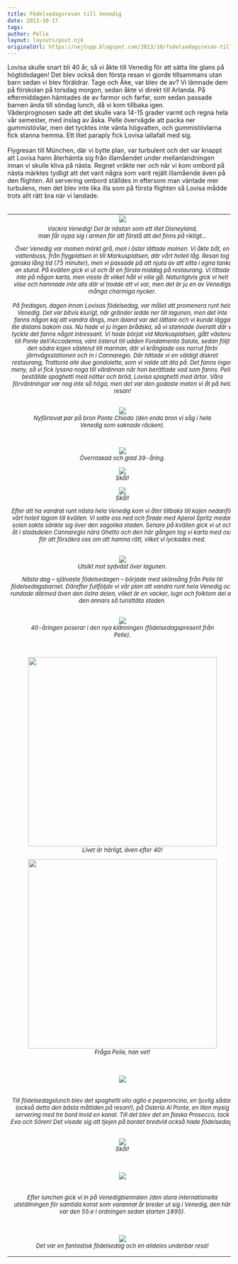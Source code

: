 ```yaml
---
title: Födelsedagsresan till Venedig
date: 2013-10-17
tags: 	
author: Pelle
layout: layouts/post.njk
originalUrl: https://nejtupp.blogspot.com/2013/10/fodelsedagsresan-till-venedig.html
---
```


Lovisa skulle snart bli 40 år, så vi åkte till Venedig för att sätta lite glans på högtidsdagen! Det blev också den första resan vi gjorde tillsammans utan barn sedan vi blev föräldrar. Tage och Åke, var blev de av? Vi lämnade dem på förskolan på torsdag morgon, sedan åkte vi direkt till Arlanda. På eftermiddagen hämtades de av farmor och farfar, som sedan passade barnen ända till söndag lunch, då vi kom tillbaka igen. <br></div>Väderprognosen sade att det skulle vara 14-15 grader varmt och regna hela vår semester, med inslag av åska. Pelle övervägde att packa ner gummistövlar, men det tycktes inte vänta högvatten, och gummistövlarna fick stanna hemma. Ett litet paraply fick Lovisa iallafall med sig.<br><br>Flygresan till München, där vi bytte plan, var turbulent och det var knappt att Lovisa hann återhämta sig från illamåendet under mellanlandningen innan vi skulle kliva på nästa. Regnet vräkte ner och när vi kom ombord på nästa märktes tydligt att det varit några som varit rejält illamående även på den flighten. All servering ombord ställdes in eftersom man väntade mer turbulens, men det blev inte lika illa som på första flighten så Lovisa mådde trots allt rätt bra när vi landade.<br><br><table align="center" cellpadding="0" cellspacing="0" class="tr-caption-container" style="margin-left: auto; margin-right: auto; text-align: center;"><tbody><tr><td><img src="../../../../img/Venedig+med+Lovisa+40+a%CC%8Ar-PERK1249.jpg"></td></tr><tr><td class="tr-caption" style="font-size: 13px;"><i>Vackra Venedig! Det är nästan som ett litet Disneyland,<br>man får nypa sig i armen för att förstå att det finns på riktigt...</figcaption>
</figure>Över Venedig var molnen mörkt grå, men i öster lättade molnen. Vi åkte båt, en vattenbuss, från flygplatsen in till Markusplatsen, där vårt hotell låg. Resan tog ganska lång tid (75 minuter), men vi passade på att njuta av att sitta i egna tankar en stund. På kvällen gick vi ut och åt en första middag på restaurang. Vi tittade inte på någon karta, men visste åt vilket håll vi ville gå. Naturligtvis gick vi helt vilse och hamnade inte alls där vi trodde att vi var, men det är ju en av Venedigs många charmiga nycker.<br><br>På fredagen, dagen innan Lovisas födelsedag, var målet att promenera runt hela Venedig. Det var bitvis klurigt, när gränder ledde ner till lagunen, men det inte fanns någon kaj att vandra längs, men ibland var det lättare och vi kunde lägga lite distans bakom oss. Nu hade vi ju ingen brådska, så vi stannade överallt där vi tyckte det fanns något intressant. Vi hade börjat vid Markusplatsen, gått västerut till Ponte dell&apos;Accademia, vänt österut till udden Fondamenta Salute, sedan följt den södra kajen västerut till marinan, där vi krånglade oss norrut förbi järnvägsstationen och in i Cannaregio. Där hittade vi en väldigt diskret restaurang, Trattoria alle due gondolette, som vi valde att äta på. Det fanns ingen meny, så vi fick lyssna noga till värdinnan när hon berättade vad som fanns. Pelle beställde spaghetti med nötter och bröd, Lovisa spaghetti med ärtor. Våra förväntningar var nog inte så höga, men det var den godaste maten vi åt på hela resan!<br><br>

<figure>
	<img src="../../../../img/Venedig+med+Lovisa+40+a%CC%8Ar-PERK1290.jpg">
	<figcaption>Nyförlovat par på bron Ponte Chiodo (den enda bron vi såg i hela Venedig som saknade räcken).</figcaption>
</figure><br>

<figure>
	<img src="../../../../img/LovisaVenedig.JPG">
	<figcaption>Överraskad och glad 39-åring.</figcaption>
</figure>

<figure>
	<img src="../../../../img/Venedig+med+Lovisa+40+a%CC%8Ar-PERK1391.jpg">
	<figcaption>Skål!</figcaption>
</figure>

<figure>
	<img src="../../../../img/Venedig+med+Lovisa+40+a%CC%8Ar-PERK1396.jpg">
	<figcaption>Skål!</figcaption>
</figure>Efter att ha vandrat runt nästa hela Venedig kom vi åter tillbaks till kajen nedanför vårt hotell lagom till kvällen. Vi satte oss ned och firade med Aperol Spritz medan solen sakta sänkte sig över den sagolika staden. Senare på kvällen gick vi ut och åt i stadsdelen Cannaregio nära Ghetto och den här gången tog vi karta med oss för att försäkra oss om att hamna rätt, vilket vi lyckades med.<br><br>

<figure>
	<img src="../../../../img/Venedig+med+Lovisa+40+a%CC%8Ar-PERK1398.jpg">
	<figcaption>Utsikt mot sydväst över lagunen.</figcaption>
</figure>Nästa dag – självaste födelsedagen – började med skönsång från Pelle till födelsedagsbarnet. Därefter fullföljde vi vår plan att vandra runt hela Venedig och rundade därmed även den östra delen, vilket är en vacker, lugn och folktom del av den annars så turisttäta staden.<br><br>

<figure>
	<img src="../../../../img/Venedig+med+Lovisa+40+a%CC%8Ar-PERK1495.jpg">
	<figcaption>40-åringen poserar i den nya klänningen (födelsedagspresent från Pelle).</figcaption>
</figure><div class="separator" style="clear: both; text-align: center;"><br></div>

<figure>
	<img src="../../../../img/Venedig+med+Lovisa+40+a%CC%8Ar-PERK1587.jpg" width="426">
	<figcaption>Livet är härligt, även efter 40!</figcaption>
</figure>

<figure>
	<img src="../../../../img/Venedig+med+Lovisa+40+a%CC%8Ar-PERK1560.jpg" width="426">
	<figcaption>Fråga Pelle, han vet!</figcaption>
</figure><br><br><div class="separator" style="clear: both; text-align: center;"><img src="../../../../img/Venedig+med+Lovisa+40+a%CC%8Ar-PERK1618.jpg"></div><br><br>Till födelsedagslunch blev det spaghetti olio aglio e peperoncino, en ljuvlig sådan (också detta den bästa måltiden på resan!), på Osteria Al Ponte, en liten mysig servering med tre bord invid en kanal. Till det blev det en flaska Prosecco, tack Eva och Sören! Det visade sig att tjejen på bordet bredvid också hade födelsedag.<br><br>

<figure>
	<img src="../../../../img/Venedig+med+Lovisa+40+a%CC%8Ar-PERK1625.jpg">
	<figcaption>Skål!</figcaption>
</figure><br><br><div class="separator" style="clear: both; text-align: center;"><img src="../../../../img/Venedig+med+Lovisa+40+a%CC%8Ar-PERK1727.jpg"></div><br><br>Efter lunchen gick vi in på Venedigbiennalen (den stora internationella utställningen för samtida konst som varannat år breder ut sig i Venedig, den här var den 55:e i ordningen sedan starten 1895).<br><br><br>

<figure>
	<img src="../../../../img/Venedig+med+Lovisa+40+a%CC%8Ar-PERK1778.jpg">
	<figcaption>Det var en fantastisk födelsedag och en alldeles underbar resa!</figcaption>
</figure>
